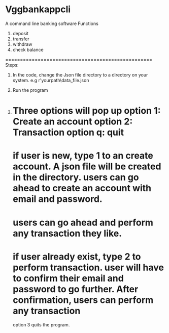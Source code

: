 # Vggbankappcli
A command line banking software
Functions
1. deposit
2. transfer
3. withdraw
4. check balance

==================================================
Steps:
1. In the code, change the Json file directory to a directory on your system. 
   e.g r'yourpath\data_file.json
    
2. Run the program
2. Three options will pop up
    option 1: Create an account
    option 2: Transaction
    option q: quit
    ==============================================
    if user is new, type 1 to an create account.
    A json file will be created in the directory.
    users can go ahead to create an account with email and password.
    ===============================================================
    users can go ahead and perform any transaction they like.
    ===============================================================
    if user already exist, type 2 to perform transaction.
    user will have to confirm their email and password to go further.
    After confirmation, users can perform any transaction
    ===============================================================
    option 3 quits the program.
